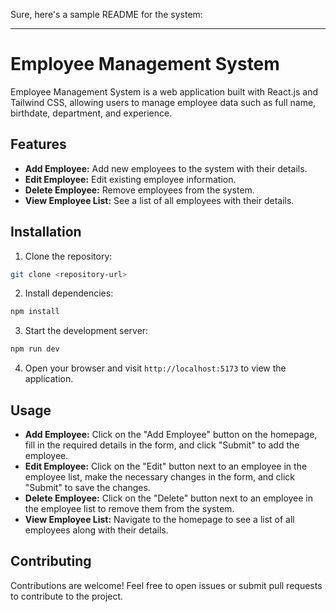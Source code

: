 Sure, here's a sample README for the system:

---

# Employee Management System

Employee Management System is a web application built with React.js and Tailwind CSS, allowing users to manage employee data such as full name, birthdate, department, and experience.

## Features

- **Add Employee:** Add new employees to the system with their details.
- **Edit Employee:** Edit existing employee information.
- **Delete Employee:** Remove employees from the system.
- **View Employee List:** See a list of all employees with their details.

## Installation

1. Clone the repository:

```bash
git clone <repository-url>
```

2. Install dependencies:

```bash
npm install
```

3. Start the development server:

```bash
npm run dev
```

4. Open your browser and visit `http://localhost:5173` to view the application.

## Usage

- **Add Employee:** Click on the "Add Employee" button on the homepage, fill in the required details in the form, and click "Submit" to add the employee.
- **Edit Employee:** Click on the "Edit" button next to an employee in the employee list, make the necessary changes in the form, and click "Submit" to save the changes.
- **Delete Employee:** Click on the "Delete" button next to an employee in the employee list to remove them from the system.
- **View Employee List:** Navigate to the homepage to see a list of all employees along with their details.

## Contributing

Contributions are welcome! Feel free to open issues or submit pull requests to contribute to the project.
